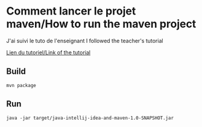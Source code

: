 # Comment lancer le projet maven/How to run the maven project
J'ai suivi le tuto de l'enseignant
I followed the teacher's tutorial

[Lien du tutoriel/Link of the tutorial](https://github.com/heig-vd-dai-course/heig-vd-dai-course/blob/main/04-java-intellij-idea-and-maven/COURSE_MATERIAL.md)


## Build
```Maven
mvn package
```

## Run
```Maven
java -jar target/java-intellij-idea-and-maven-1.0-SNAPSHOT.jar
```